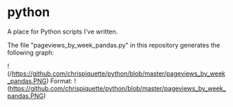 # python
A place for Python scripts I've written.

The file "pageviews_by_week_pandas.py" in this repository generates the following graph:

!(/https://github.com/chrispiquette/python/blob/master/pageviews_by_week_pandas.PNG)
Format: !(https://github.com/chrispiquette/python/blob/master/pageviews_by_week_pandas.PNG)

